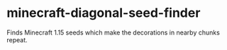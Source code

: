 # minecraft-diagonal-seed-finder
Finds Minecraft 1.15 seeds which make the decorations in nearby chunks repeat.
